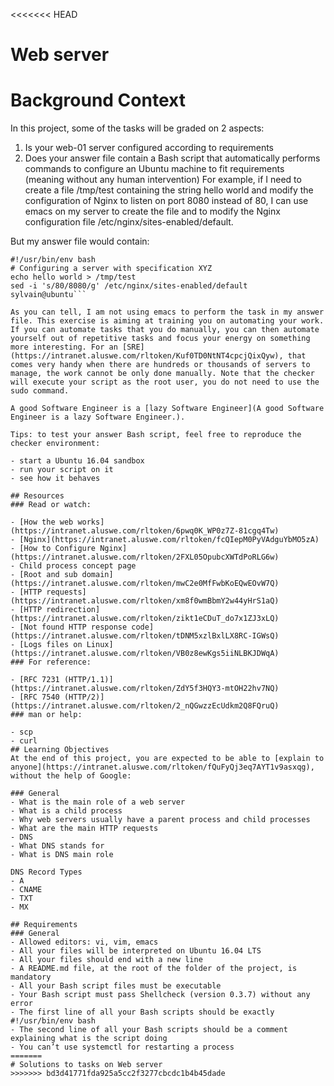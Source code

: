 <<<<<<< HEAD
# Web server

# Background Context
In this project, some of the tasks will be graded on 2 aspects:

1. Is your web-01 server configured according to requirements
2. Does your answer file contain a Bash script that automatically performs commands to configure an Ubuntu machine to fit requirements (meaning without any human intervention)
For example, if I need to create a file /tmp/test containing the string hello world and modify the configuration of Nginx to listen on port 8080 instead of 80, I can use emacs on my server to create the file and to modify the Nginx configuration file /etc/nginx/sites-enabled/default.

But my answer file would contain:

```sylvain@ubuntu cat 88-script_example
#!/usr/bin/env bash
# Configuring a server with specification XYZ
echo hello world > /tmp/test
sed -i 's/80/8080/g' /etc/nginx/sites-enabled/default
sylvain@ubuntu```

As you can tell, I am not using emacs to perform the task in my answer file. This exercise is aiming at training you on automating your work. If you can automate tasks that you do manually, you can then automate yourself out of repetitive tasks and focus your energy on something more interesting. For an [SRE](https://intranet.aluswe.com/rltoken/Kuf0TD0NtNT4cpcjQixQyw), that comes very handy when there are hundreds or thousands of servers to manage, the work cannot be only done manually. Note that the checker will execute your script as the root user, you do not need to use the sudo command.

A good Software Engineer is a [lazy Software Engineer](A good Software Engineer is a lazy Software Engineer.).

Tips: to test your answer Bash script, feel free to reproduce the checker environment:

- start a Ubuntu 16.04 sandbox
- run your script on it
- see how it behaves

## Resources
### Read or watch:

- [How the web works](https://intranet.aluswe.com/rltoken/6pwq0K_WP0z7Z-81cgq4Tw)
- [Nginx](https://intranet.aluswe.com/rltoken/fcQIepM0PyVAdguYbMO5zA)
- [How to Configure Nginx](https://intranet.aluswe.com/rltoken/2FXL05OpubcXWTdPoRLG6w)
- Child process concept page
- [Root and sub domain](https://intranet.aluswe.com/rltoken/mwC2e0MfFwbKoEQwEOvW7Q)
- [HTTP requests](https://intranet.aluswe.com/rltoken/xm8f0wmBbmY2w44yHrS1aQ)
- [HTTP redirection](https://intranet.aluswe.com/rltoken/zikt1eCDuT_do7x1ZJ3xLQ)
- [Not found HTTP response code](https://intranet.aluswe.com/rltoken/tDNM5xzlBxlLX8RC-IGWsQ)
- [Logs files on Linux](https://intranet.aluswe.com/rltoken/VB0z8ewKgs5iiNLBKJDWqA)
### For reference:

- [RFC 7231 (HTTP/1.1)](https://intranet.aluswe.com/rltoken/ZdY5f3HQY3-mtOH22hv7NQ)
- [RFC 7540 (HTTP/2)](https://intranet.aluswe.com/rltoken/2_nQGwzzEcUdkm2Q8FQruQ)
### man or help:

- scp
- curl
## Learning Objectives
At the end of this project, you are expected to be able to [explain to anyone](https://intranet.aluswe.com/rltoken/fQuFyQj3eq7AYT1v9asxqg), without the help of Google:

### General
- What is the main role of a web server
- What is a child process
- Why web servers usually have a parent process and child processes
- What are the main HTTP requests
- DNS
- What DNS stands for
- What is DNS main role

DNS Record Types
- A
- CNAME
- TXT
- MX

## Requirements
### General
- Allowed editors: vi, vim, emacs
- All your files will be interpreted on Ubuntu 16.04 LTS
- All your files should end with a new line
- A README.md file, at the root of the folder of the project, is mandatory
- All your Bash script files must be executable
- Your Bash script must pass Shellcheck (version 0.3.7) without any error
- The first line of all your Bash scripts should be exactly #!/usr/bin/env bash
- The second line of all your Bash scripts should be a comment explaining what is the script doing
- You can’t use systemctl for restarting a process
=======
# Solutions to tasks on Web server
>>>>>>> bd3d41771fda925a5cc2f3277cbcdc1b4b45dade
